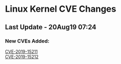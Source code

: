 
# **Linux Kernel CVE Changes**

## Last Update - 20Aug19 07:24

### **New CVEs Added:**

[CVE-2019-15211](cves/CVE-2019-15211)  
[CVE-2019-15212](cves/CVE-2019-15212)  


